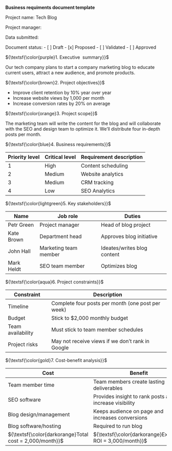 **Business requiments document template**

Project name: Tech Blog

Project manager: 

Data submitted:

Document status: - [ ] Draft - [x] Proposed - [ ] Validated - [ ] Approved


${\textsf{\color{purple}1. Executive  summary}}$

Our tech company plans to start a company marketing blog to educate current users, attract a new audience, and promote products.


${\textsf{\color{brown}2.	Project objectives}}$

* Improve client retention by 10% year over year
* Increase website views by 1,000 per month
* Increase conversion rates by 20% on average

${\textsf{\color{orange}3.	Project scope}}$

The marketing team will write the content for the blog and will collaborate with the SEO and design team to optimize it. We’ll distribute four in-depth posts per month.

${\textsf{\color{blue}4. Business requirements}}$

| Priority level | Critical level | Requirement description |
| -- | -- | -- |
| 1 | High | Content scheduling | 
| 2 | Medium | Website analytics |
| 3 | Medium | CRM tracking | 
| 4 | Low | SEO Analytics | 
		
${\textsf{\color{lightgreen}5. Key stakeholders}}$

| Name | Job role | Duties |
| -- | -- | -- |
| Petr Green | Project manager | Head of blog project | 
| Kate Brown | Department head | Approves blog initiative |
| John Hall | Marketing team member | Ideates/writes blog content | 
| Mark Heldt | SEO team member | Optimizes blog | 
		
${\textsf{\color{aqua}6. Project constraints}}$

| Constraint | Description | 
| -- | -- |
| Timeline | Complete four posts per month (one post per week) | 
| Budget | Stick to $2,000 monthly budget | 
| Team availability | Must stick to team member schedules | 
| Project risks | May not receive views if we don’t rank in Google | 

${\textsf{\color{gold}7. Cost-benefit analysis}}$

| Cost | Benefit | 
| -- | -- |
| Team member time | Team members create lasting deliverables | 
| SEO software | Provides insight to rank posts and increase visibility | 
| Blog design/management | Keeps audience on page and increases conversions | 
| Blog software/hosting | Required to run blog |
|${\textsf{\color{darkorange}Total cost = 2,000/month}}$|${\textsf{\color{darkorange}Expected ROI = 3,000/month}}$|
	
